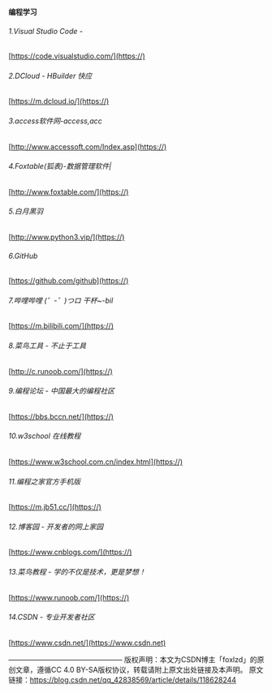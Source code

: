 **编程学习**  

###### 1.Visual Studio Code -

[https://code.visualstudio.com/](https://)

###### 2.DCloud - HBuilder 快应

[https://m.dcloud.io/](https://)

###### 3.access软件网-access,acc

[http://www.accessoft.com/Index.asp](https://)

###### 4.Foxtable(狐表)-数据管理软件|

[http://www.foxtable.com/](https://)

###### 5.白月黑羽

[http://www.python3.vip/](https://)

###### 6.GitHub

[https://github.com/github](https://)

###### 7.哔哩哔哩 (゜-゜)つロ 干杯~-bil

[https://m.bilibili.com/](https://)

###### 8.菜鸟工具 - 不止于工具

[http://c.runoob.com/](https://)

###### 9.编程论坛 - 中国最大的编程社区

[https://bbs.bccn.net/](https://)

###### 10.w3school 在线教程

[https://www.w3school.com.cn/index.html](https://)

###### 11.编程之家官方手机版

[https://m.jb51.cc/](https://)

###### 12.博客园 - 开发者的网上家园

[https://www.cnblogs.com/](https://)

###### 13.菜鸟教程 - 学的不仅是技术，更是梦想！

[https://www.runoob.com/](https://)

###### 14.CSDN - 专业开发者社区

[https://www.csdn.net/](https://www.csdn.net)

———————————————— 版权声明：本文为CSDN博主「foxlzd」的原创文章，遵循CC 4.0 BY-SA版权协议，转载请附上原文出处链接及本声明。 原文链接：https://blog.csdn.net/qq_42838569/article/details/118628244
